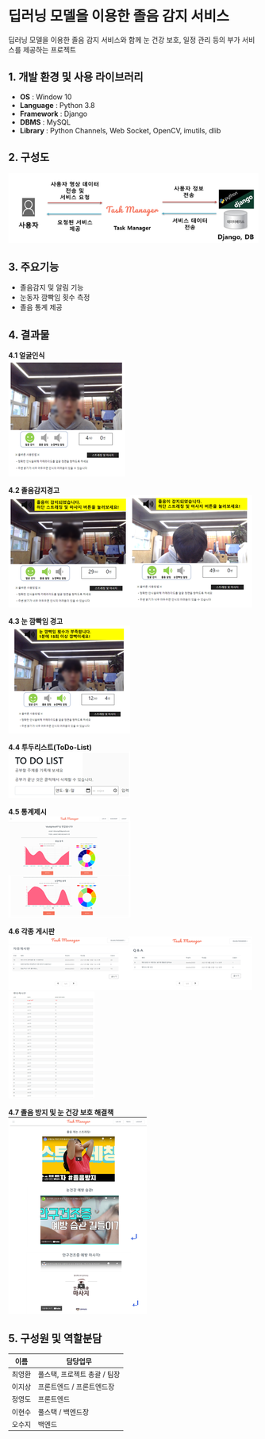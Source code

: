 # 딥러닝 모델을 이용한 졸음 감지 서비스
딥러닝 모델을 이용한 졸음 감지 서비스와 함께 눈 건강 보호, 일정 관리 등의 부가 서비스를 제공하는 프로젝트

## 1. 개발 환경 및 사용 라이브러리
- **OS** : Window 10
- **Language** : Python 3.8
- **Framework** : Django
- **DBMS** : MySQL
- **Library** : Python Channels, Web Socket, OpenCV, imutils, dlib

## 2. 구성도
![<서비스구성도>](/00_img/서비스구성도.png)   
## 3. 주요기능   
- 졸음감지 및 알림 기능
- 눈동자 깜빡임 횟수 측정
- 졸음 통계 제공

## 4. 결과물
**4.1 얼굴인식**   
![<얼굴인식>](/00_img/1.png)   

**4.2 졸음감지경고**   
![<졸음감지경고1>](/00_img/2.png)![<졸음감지경고2>](/00_img/3.png)   

**4.3 눈 깜빡임 경고**   
![<눈깜빡임경고>](/00_img/4.png)   

**4.4 투두리스트(ToDo-List)**   
![<투두리스트>](/00_img/6.png)   

**4.5 통계제시**   
![<통계제시>](/00_img/5.png)   

**4.6 각종 게시판**   
![<자유게시판>](/00_img/7.png)![<Q&A>](/00_img/8.png)   
![<랭킹게시판>](/00_img/10.png)  

**4.7 졸음 방지 및 눈 건강 보호 해결책**   
![<해결책>](/00_img/9.png)   
 

## 5. 구성원 및 역할분담

|**이름**|**담당업무**|
|---|---|
|최영환|풀스택, 프로젝트 총괄 / 팀장|
|이지상|프론트엔드 / 프론트엔드장|
|정영도|프론트엔드|
|이현수|풀스택 / 백엔드장|
|오수지|백엔드|
